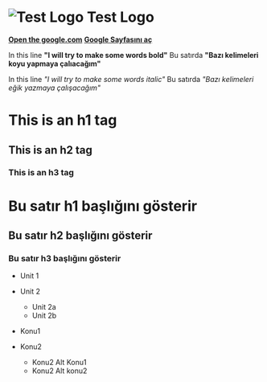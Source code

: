 # ![Test Logo](http://i.imgur.com/jSTFbtN.jpg) Test Logo

[**Open the google.com**](http://www.google.com)
[**Google Sayfasını aç**](http://www.google.com)

In this line **"I will try to make some words bold"**
Bu satırda **"Bazı kelimeleri koyu yapmaya çalıacağım"**

In this line *"I will try to make some words italic"*
Bu satırda *"Bazı kelimeleri eğik yazmaya çalışacağım"*

# This is an h1 tag
## This is an h2 tag
### This is an h3 tag


# Bu satır h1 başlığını gösterir
## Bu satır h2 başlığını gösterir
### Bu satır h3 başlığını gösterir

* Unit 1
* Unit 2
  * Unit 2a
  * Unit 2b

* Konu1
* Konu2
  * Konu2 Alt Konu1
  * Konu2 Alt konu2



